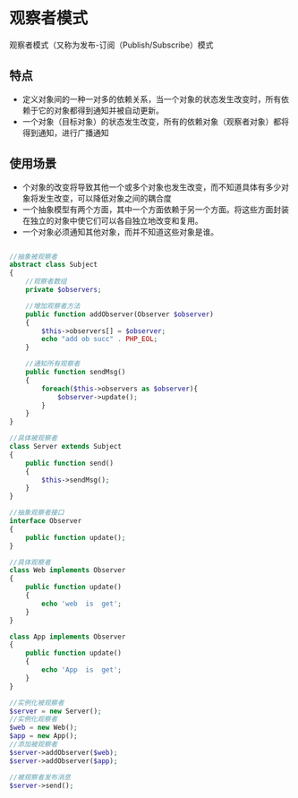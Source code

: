 # 观察者模式

观察者模式（又称为发布-订阅（Publish/Subscribe）模式

## 特点

- 定义对象间的一种一对多的依赖关系，当一个对象的状态发生改变时，所有依赖于它的对象都得到通知并被自动更新。
- 一个对象（目标对象）的状态发生改变，所有的依赖对象（观察者对象）都将得到通知，进行广播通知

## 使用场景

- 个对象的改变将导致其他一个或多个对象也发生改变，而不知道具体有多少对象将发生改变，可以降低对象之间的耦合度
- 一个抽象模型有两个方面，其中一个方面依赖于另一个方面。将这些方面封装在独立的对象中使它们可以各自独立地改变和复用。
- 一个对象必须通知其他对象，而并不知道这些对象是谁。

```php

//抽象被观察者
abstract class Subject
{
    //观察者数组
    private $observers;

    //增加观察者方法
    public function addObserver(Observer $observer)
    {
        $this->observers[] = $observer;
        echo "add ob succ" . PHP_EOL;
    }

    //通知所有观察者
    public function sendMsg()
    {
        foreach($this->observers as $observer){
            $observer->update();
        }
    }
}

//具体被观察者
class Server extends Subject
{
    public function send()
    {
        $this->sendMsg();
    }
}

//抽象观察者接口
interface Observer
{
    public function update();
}

//具体观察者
class Web implements Observer
{
    public function update()
    {
        echo 'web  is  get';
    }
}

class App implements Observer
{
    public function update()
    {
        echo 'App  is  get';
    }
}

//实例化被观察者
$server = new Server();
//实例化观察者
$web = new Web();
$app = new App();
//添加被观察者
$server->addObserver($web);
$server->addObserver($app);

//被观察者发布消息
$server->send();

```

